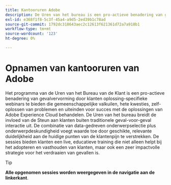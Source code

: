 ```yaml
---
title: Kantooruren Adobe
description: De Uren van het bureau is een pro-actieve benadering van gevalvervorming door klanten oplossing-specifieke webinars aan te bieden.
exl-id: e368f1f8-5c3f-45a4-a9d5-2ed39b1c78ad
source-git-commit: 1792dc318643aec2c12613f621361d72a7a918b1
workflow-type: tm+mt
source-wordcount: '123'
ht-degree: 0%

---
```


# Opnamen van kantooruren van Adobe

Het programma van de Uren van het Bureau van de Klant is een pro-actieve benadering van gevalvervorming door klanten oplossing-specifieke webinars te bieden die gemeenschappelijke valkuilen, hete kwesties, zelf-oplossen van problemen en uiteinden voor succes met de oplossingen van Adobe Experience Cloud behandelen. De Uren van het bureau breidt de invloed van de Steun aan klanten buiten traditionele geval-voor-geval interactie uit. De combinatie van data-gedreven onderwerpselectie plus onderwerpdeskundigheid voegt waarde toe door geschikte, relevante duidelijkheid aan de huidige punten van de klantenpijn te verstrekken. De sessies bieden klanten een live, educatieve training die niet alleen helpt bij het adopteren en vasthouden van klanten, maar ook een zeer impactvolle strategie voor het verdraaien van gevallen is.

>[!TIP]
>
>**Alle opgenomen sessies worden weergegeven in de navigatie aan de linkerkant**.

<!--

## Featured

<table>
  <tr>
   <td>
      <a href="2022/cross-channel.md">
      <img alt="Level up Your Cross-channel Marketing with Adobe [!DNL Campaign Classic]" src="assets/cross-channel.png"/>
      </a>
      <div>
         <a href="./2022/cross-channel.md"><strong>Level up Your Cross-channel Marketing with Adobe [!DNL Campaign Classic]</strong></a>
         <br/>
      </div>
   </td>
   <td>
      <a href="2022/integrations.md">
      <img alt="Adobe [!DNL Campaign] integrations with a marketing ecosystem" src="assets/integrations.png"/>
      </a>
      <div>
         <a href="./2022/integrations.md"><strong>Adobe [!DNL Campaign] integrations with a marketing ecosystem</strong></a>
         <br/>
      </div>
   </td>
   <td>
      <a href="2022/tips.md">
      <img alt="Time saving tips from a pro" src="./assets/tips.png"/>
      </a>
      <div>
         <a href="2022/tips.md"><strong>Time saving tips from a pro</strong></a>
         <br/>
      </div>
   </td>
</table>

-->

